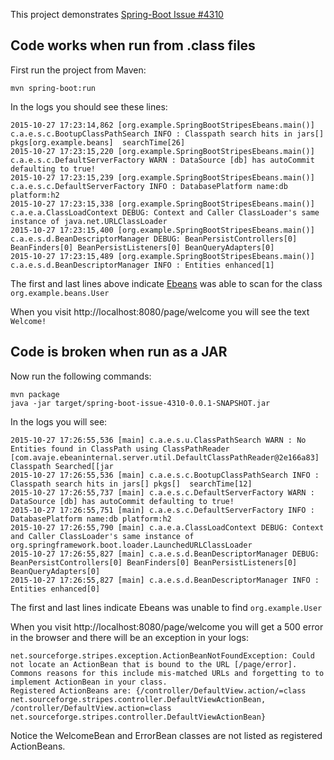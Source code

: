 This project demonstrates [Spring-Boot Issue #4310](https://github.com/spring-projects/spring-boot/issues/4310)

## Code works when run from .class files

First run the project from Maven:

    mvn spring-boot:run

In the logs you should see these lines:

```
2015-10-27 17:23:14,862 [org.example.SpringBootStripesEbeans.main()] c.a.e.s.c.BootupClassPathSearch INFO : Classpath search hits in jars[] pkgs[org.example.beans]  searchTime[26]
2015-10-27 17:23:15,220 [org.example.SpringBootStripesEbeans.main()] c.a.e.s.c.DefaultServerFactory WARN : DataSource [db] has autoCommit defaulting to true!
2015-10-27 17:23:15,239 [org.example.SpringBootStripesEbeans.main()] c.a.e.s.c.DefaultServerFactory INFO : DatabasePlatform name:db platform:h2
2015-10-27 17:23:15,338 [org.example.SpringBootStripesEbeans.main()] c.a.e.a.ClassLoadContext DEBUG: Context and Caller ClassLoader's same instance of java.net.URLClassLoader
2015-10-27 17:23:15,400 [org.example.SpringBootStripesEbeans.main()] c.a.e.s.d.BeanDescriptorManager DEBUG: BeanPersistControllers[0] BeanFinders[0] BeanPersistListeners[0] BeanQueryAdapters[0]
2015-10-27 17:23:15,489 [org.example.SpringBootStripesEbeans.main()] c.a.e.s.d.BeanDescriptorManager INFO : Entities enhanced[1]
```

The first and last lines above indicate [Ebeans](http://ebean-orm.github.io/) was able to scan for the class `org.example.beans.User`

When you visit http://localhost:8080/page/welcome you will see the text `Welcome!`


## Code is broken when run as a JAR

Now run the following commands:

```
mvn package
java -jar target/spring-boot-issue-4310-0.0.1-SNAPSHOT.jar
```

In the logs you will see:

```
2015-10-27 17:26:55,536 [main] c.a.e.s.u.ClassPathSearch WARN : No Entities found in ClassPath using ClassPathReader [com.avaje.ebeaninternal.server.util.DefaultClassPathReader@2e166a83] Classpath Searched[[jar
2015-10-27 17:26:55,536 [main] c.a.e.s.c.BootupClassPathSearch INFO : Classpath search hits in jars[] pkgs[]  searchTime[12]
2015-10-27 17:26:55,737 [main] c.a.e.s.c.DefaultServerFactory WARN : DataSource [db] has autoCommit defaulting to true!
2015-10-27 17:26:55,751 [main] c.a.e.s.c.DefaultServerFactory INFO : DatabasePlatform name:db platform:h2
2015-10-27 17:26:55,790 [main] c.a.e.a.ClassLoadContext DEBUG: Context and Caller ClassLoader's same instance of org.springframework.boot.loader.LaunchedURLClassLoader
2015-10-27 17:26:55,827 [main] c.a.e.s.d.BeanDescriptorManager DEBUG: BeanPersistControllers[0] BeanFinders[0] BeanPersistListeners[0] BeanQueryAdapters[0]
2015-10-27 17:26:55,827 [main] c.a.e.s.d.BeanDescriptorManager INFO : Entities enhanced[0]
```

The first and last lines indicate Ebeans was unable to find `org.example.User`

When you visit http://localhost:8080/page/welcome you will get a 500 error in the browser and there will be an exception in your logs:

```
net.sourceforge.stripes.exception.ActionBeanNotFoundException: Could not locate an ActionBean that is bound to the URL [/page/error]. 
Commons reasons for this include mis-matched URLs and forgetting to to implement ActionBean in your class. 
Registered ActionBeans are: {/controller/DefaultView.action/=class net.sourceforge.stripes.controller.DefaultViewActionBean, 
/controller/DefaultView.action=class net.sourceforge.stripes.controller.DefaultViewActionBean}
```

Notice the WelcomeBean and ErrorBean classes are not listed as registered ActionBeans.

